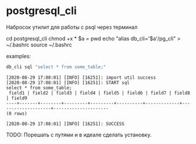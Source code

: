 # postgresql_cli
Набросок утилит для работы с psql через терминал

cd postgresql_cli
chmod +x *
$a = pwd
echo "alias db_cli='$a'/pg_cli" > ~/.bashrc
source ~/.bashrc

examples: 
```bash
db_cli sql "select * from some_table;"
```

```
[2020-08-29 17:08:01] [INFO] [16251]: import util success
[2020-08-29 17:08:01] [INFO] [16251]: START sql
select * from some_table;
 field1 | field2 | field3 | field4 | field5 | field6 | field7 | field8 | field9 
----+-------+--------+---------+---------+----------+-------------+--------------------+---------------------
(0 rows)

[2020-08-29 17:08:01] [INFO] [16251]: SUCCESS
```

TODO: Порешать с путями и в идеале сделать установку.

